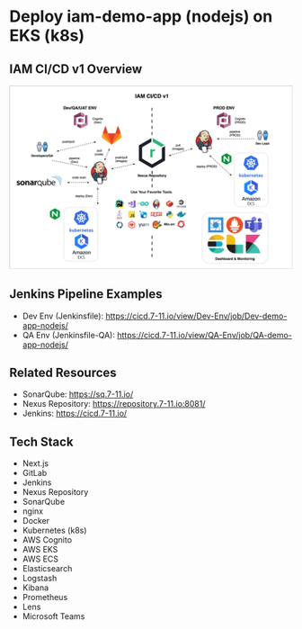 # Deploy iam-demo-app (nodejs) on EKS (k8s)

## IAM CI/CD v1 Overview
![IAM CI/CD v1](images/iam_v1.png)

## Jenkins Pipeline Examples
- Dev Env (Jenkinsfile): https://cicd.7-11.io/view/Dev-Env/job/Dev-demo-app-nodejs/
- QA Env (Jenkinsfile-QA): https://cicd.7-11.io/view/QA-Env/job/QA-demo-app-nodejs/

## Related Resources
- SonarQube: https://sq.7-11.io/
- Nexus Repository: https://repository.7-11.io:8081/
- Jenkins: https://cicd.7-11.io/

## Tech Stack
- Next.js
- GitLab
- Jenkins
- Nexus Repository
- SonarQube
- nginx
- Docker
- Kubernetes (k8s)
- AWS Cognito
- AWS EKS
- AWS ECS
- Elasticsearch
- Logstash
- Kibana
- Prometheus
- Lens
- Microsoft Teams

